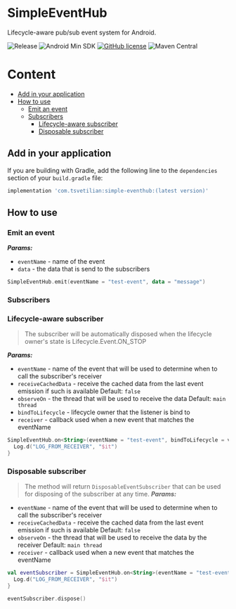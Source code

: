 # SimpleEventHub
Lifecycle-aware pub/sub event system for Android.

![Release](https://github.com/tsvetilian-ty/SimpleEventHub/actions/workflows/release.yaml/badge.svg)
![Android Min SDK](https://img.shields.io/badge/Android%20SDK-21%2B-green)
[![GitHub license](https://img.shields.io/github/license/tsvetilian-ty/SimpleEventHub)](https://github.com/tsvetilian-ty/SimpleEventHub/blob/main/LICENSE.md)
![Maven Central](https://img.shields.io/maven-central/v/com.tsvetilian/simple-eventhub)

# Content
- [Add in your application](#using-in-your-application)
- [How to use](#how-to-use)
    - [Emit an event](#emit-an-event)
    - [Subscribers](#subscribers)
      - [Lifecycle-aware subscriber](#lifecycle-aware-subscriber)
      - [Disposable subscriber](#disposable-subscriber)

## Add in your application
If you are building with Gradle, add the following line to the `dependencies` section of your `build.gradle` file:
```groovy
implementation 'com.tsvetilian:simple-eventhub:(latest version)'
```

## How to use

### Emit an event
*__Params:__*
  - `eventName` - name of the event
  - `data` - the data that is send to the subscribers
```kotlin
SimpleEventHub.emit(eventName = "test-event", data = "message")
```

### Subscribers

### Lifecycle-aware subscriber
> The subscriber will be automatically disposed when the lifecycle owner's state is Lifecycle.Event.ON_STOP

*__Params:__*
  - `eventName` - name of the event that will be used to determine when to call the subscriber's receiver
  - `receiveCachedData` - receive the cached data from the last event emission if such is available Default: `false`
  - `observeOn` - the thread that will be used to receive the data Default: `main thread`
  - `bindToLifecycle` - lifecycle owner that the listener is bind to
  - `receiver` - callback used when a new event that matches the eventName
```kotlin
SimpleEventHub.on<String>(eventName = "test-event", bindToLifecycle = viewLifecycleOwner) {
  Log.d("LOG_FROM_RECEIVER", "$it")
}
```

### Disposable subscriber
> The method will return `DisposableEventSubscriber` that can be used for disposing of the subscriber at any time.
*__Params:__*
  - `eventName` - name of the event that will be used to determine when to call the subscriber's receiver
  - `receiveCachedData` - receive the cached data from the last event emission if such is available Default: `false`
  - `observeOn` - the thread that will be used to receive the data by the receiver Default: `main thread`
  - `receiver` - callback used when a new event that matches the eventName

```kotlin
val eventSubscriber = SimpleEventHub.on<String>(eventName = "test-event") {
  Log.d("LOG_FROM_RECEIVER", "$it")
}

eventSubscriber.dispose()
```
